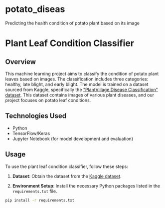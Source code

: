 # potato_diseas
Predicting the health condition of potato plant based on its image


# Plant Leaf Condition Classifier

## Overview
This machine learning project aims to classify the condition of potato plant leaves based on images. The classification includes three categories: healthy, late blight, and early blight. The model is trained on a dataset sourced from Kaggle, specifically the ["PlantVillage Disease Classification" dataset](https://www.kaggle.com/datasets/arjuntejaswi/plant-village). This dataset contains images of various plant diseases, and our project focuses on potato leaf conditions.



## Technologies Used
- Python
- TensorFlow/Keras
- Jupyter Notebook (for model development and evaluation)

## Usage
To use the plant leaf condition classifier, follow these steps:

1. **Dataset**: Obtain the dataset from the [Kaggle dataset](https://www.kaggle.com/datasets/arjuntejaswi/plant-village).

2. **Environment Setup**: Install the necessary Python packages listed in the `requirements.txt` file.

```bash
pip install -r requirements.txt

